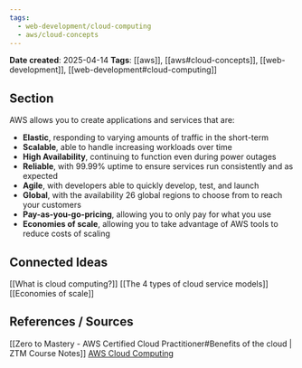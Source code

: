 ```yaml
---
tags:
  - web-development/cloud-computing
  - aws/cloud-concepts
---
```


**Date created**: 2025-04-14
**Tags**: [[aws]], [[aws#cloud-concepts]], [[web-development]], [[web-development#cloud-computing]]

## Section

AWS allows you to create applications and services that are: 
- **Elastic**, responding to varying amounts of traffic in the short-term
- **Scalable**, able to handle increasing workloads over time
- **High Availability**, continuing to function even during power outages
- **Reliable**, with 99.99% uptime to ensure services run consistently and as expected
- **Agile**, with developers able to quickly develop, test, and launch
- **Global**, with the availability 26 global regions to choose from to reach your customers
- **Pay-as-you-go-pricing**, allowing you to only pay for what you use
- **Economies of scale**, allowing you to take advantage of AWS tools to reduce costs of scaling

## Connected Ideas

[[What is cloud computing?]]
[[The 4 types of cloud service models]]
[[Economies of scale]]
## References / Sources

[[Zero to Mastery - AWS Certified Cloud Practitioner#Benefits of the cloud | ZTM Course Notes]]
[AWS Cloud Computing](https://aws.amazon.com/what-is-cloud-computing/)

